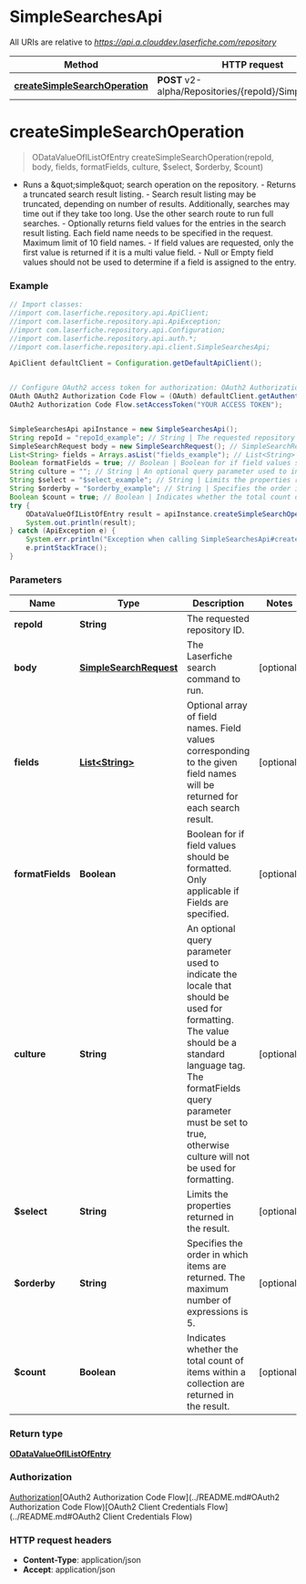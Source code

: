 # SimpleSearchesApi

All URIs are relative to *https://api.a.clouddev.laserfiche.com/repository*

Method | HTTP request | Description
------------- | ------------- | -------------
[**createSimpleSearchOperation**](SimpleSearchesApi.md#createSimpleSearchOperation) | **POST** v2-alpha/Repositories/{repoId}/SimpleSearches | 

<a name="createSimpleSearchOperation"></a>
# **createSimpleSearchOperation**
> ODataValueOfIListOfEntry createSimpleSearchOperation(repoId, body, fields, formatFields, culture, $select, $orderby, $count)



- Runs a \&quot;simple\&quot; search operation on the repository. - Returns a truncated search result listing. - Search result listing may be truncated, depending on number of results. Additionally, searches may time out if they take too long. Use the other search route to run full searches. - Optionally returns field values for the entries in the search result listing. Each field name needs to be specified in the request. Maximum limit of 10 field names. - If field values are requested, only the first value is returned if it is a multi value field. - Null or Empty field values should not be used to determine if a field is assigned to the entry.

### Example
```java
// Import classes:
//import com.laserfiche.repository.api.ApiClient;
//import com.laserfiche.repository.api.ApiException;
//import com.laserfiche.repository.api.Configuration;
//import com.laserfiche.repository.api.auth.*;
//import com.laserfiche.repository.api.client.SimpleSearchesApi;

ApiClient defaultClient = Configuration.getDefaultApiClient();


// Configure OAuth2 access token for authorization: OAuth2 Authorization Code Flow
OAuth OAuth2 Authorization Code Flow = (OAuth) defaultClient.getAuthentication("OAuth2 Authorization Code Flow");
OAuth2 Authorization Code Flow.setAccessToken("YOUR ACCESS TOKEN");


SimpleSearchesApi apiInstance = new SimpleSearchesApi();
String repoId = "repoId_example"; // String | The requested repository ID.
SimpleSearchRequest body = new SimpleSearchRequest(); // SimpleSearchRequest | The Laserfiche search command to run.
List<String> fields = Arrays.asList("fields_example"); // List<String> | Optional array of field names. Field values corresponding to the given field names will be returned for each search result. 
Boolean formatFields = true; // Boolean | Boolean for if field values should be formatted. Only applicable if Fields are specified.
String culture = ""; // String | An optional query parameter used to indicate the locale that should be used for formatting.             The value should be a standard language tag. The formatFields query parameter must be set to true, otherwise             culture will not be used for formatting.
String $select = "$select_example"; // String | Limits the properties returned in the result.
String $orderby = "$orderby_example"; // String | Specifies the order in which items are returned. The maximum number of expressions is 5.
Boolean $count = true; // Boolean | Indicates whether the total count of items within a collection are returned in the result.
try {
    ODataValueOfIListOfEntry result = apiInstance.createSimpleSearchOperation(repoId, body, fields, formatFields, culture, $select, $orderby, $count);
    System.out.println(result);
} catch (ApiException e) {
    System.err.println("Exception when calling SimpleSearchesApi#createSimpleSearchOperation");
    e.printStackTrace();
}
```

### Parameters

Name | Type | Description  | Notes
------------- | ------------- | ------------- | -------------
 **repoId** | **String**| The requested repository ID. |
 **body** | [**SimpleSearchRequest**](SimpleSearchRequest.md)| The Laserfiche search command to run. | [optional]
 **fields** | [**List&lt;String&gt;**](String.md)| Optional array of field names. Field values corresponding to the given field names will be returned for each search result.  | [optional]
 **formatFields** | **Boolean**| Boolean for if field values should be formatted. Only applicable if Fields are specified. | [optional]
 **culture** | **String**| An optional query parameter used to indicate the locale that should be used for formatting.             The value should be a standard language tag. The formatFields query parameter must be set to true, otherwise             culture will not be used for formatting. | [optional]
 **$select** | **String**| Limits the properties returned in the result. | [optional]
 **$orderby** | **String**| Specifies the order in which items are returned. The maximum number of expressions is 5. | [optional]
 **$count** | **Boolean**| Indicates whether the total count of items within a collection are returned in the result. | [optional]

### Return type

[**ODataValueOfIListOfEntry**](ODataValueOfIListOfEntry.md)

### Authorization

[Authorization](../README.md#Authorization)[OAuth2 Authorization Code Flow](../README.md#OAuth2 Authorization Code Flow)[OAuth2 Client Credentials Flow](../README.md#OAuth2 Client Credentials Flow)

### HTTP request headers

 - **Content-Type**: application/json
 - **Accept**: application/json

